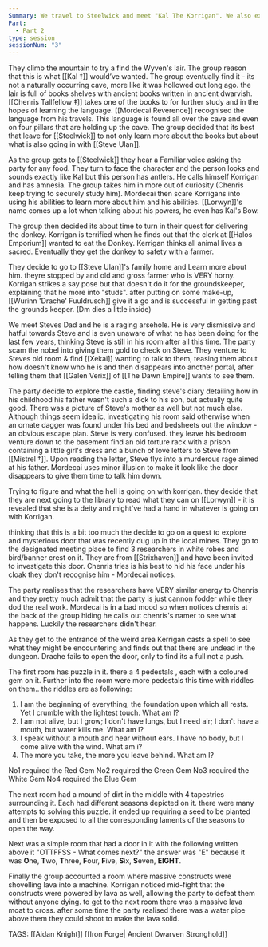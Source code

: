 ```yaml
---
Summary: We travel to Steelwick and meet "Kal The Korrigan". We also explore the new discovered dungeon found under the city.
Part:
  - Part 2
type: session
sessionNum: "3"
---
```

They climb the mountain to try a find the Wyven's lair. The group reason that this is what [[Kal ‡]] would’ve wanted. The group eventually find it - its not a naturally occurring cave, more like it was hollowed out long ago. the lair is full of books shelves with ancient books written in ancient dwarvish. [[Chenris Tallfellow ‡]] takes one of the books to for further study and in the hopes of learning the language. [[Mordecai Reverence]] recognised the language from his travels. This language is found all over the cave and even on four pillars that are holding up the cave. The group decided that its best that leave for [[Steelwick]] to not only learn more about the books but about what is also going in with [[Steve Ulan]].

As the group gets to [[Steelwick]] they hear a Familiar voice asking the party for any food. They turn to face the character and the person looks and sounds exactly like Kal but this person has antlers. He calls himself Korrigan and has amnesia. The group takes him in more out of curiosity (Chenris keep trying to securely study him).  Mordecai then scare Korrigans  into using his abilities to learn more about him and his abilities. [[Lorwyn]]'s name comes up a lot when talking about his powers, he even has Kal's Bow. 

The group then decided its about time to turn in their quest for delivering the donkey. Korrigan is terrified when he finds out that the clerk at [[Halos Emporium]] wanted to eat the Donkey. Kerrigan thinks all animal lives a sacred. Eventually they get the donkey to safety with a farmer. 

They decide to go to [[Steve Ulan]]'s family home and Learn more about him. theyre stopped by and old and gross farmer who is VERY horny. Korrigan strikes a say pose but that doesn't do it for the groundskeeper, explaining that he more into "studs". after putting on some make-up, [[Wurinn 'Drache' Fuuldrusch]] give it a go and is successful in getting past the grounds keeper. (Dm dies a little inside)

We meet Steves Dad and he is a raging arsehole. He is very dismissive and hatful towards Steve and is even unaware of what he has been doing for the last few years, thinking Steve is still in his room after all this time. The party scam the nobel into giving them gold to check on Steve. They venture to Steves old room & find [[Xekai]] wanting to talk to them, teasing them about how doesn't know who he is and then disappears into another portal, after telling them that [[Galen Verix]] of [[The Dawn Empire]] wants to see them. 

The party decide to explore the castle, finding steve's diary detailing how in his childhood his father wasn't such a dick to his son, but actually quite good. There was a picture of Steve's mother as well but not much else. Although things seem idealic, investigating his room said otherwise when an ornate dagger was found under his bed and bedsheets out the window - an obvious escape plan. Steve is very confused. they leave his bedroom venture down to the basement find an old torture rack with a prison containing a little girl's dress and a bunch of love letters to Steve from [[Mistrel †]]. Upon reading the letter, Steve flys into a murderous rage aimed at his father. Mordecai uses minor illusion to make it look like the door disappears to give them time to talk him down. 

Trying to figure and what the hell is going on with korrigan. they decide that they are next going to the library to read what they can on [[Lorwyn]] - it is revealed that she is a deity and might've had a hand in whatever is going on with Korrigan. 

thinking that this is a bit too much the decide to go on a quest to explore and mysterious door that was recently dug up in the local mines. They go to the designated meeting place to find 3 researchers in white robes and bird/banner crest on it. They are from [[Strixhaven]] and have been invited to investigate this door. Chenris tries is his best to hid his face under his cloak they don't recognise him - Mordecai notices. 

The party realises that the  researchers have VERY similar energy to Chenris and they pretty much admit that the party is just cannon fodder while they dod the real work. Mordecai is in a bad mood so when notices chenris at the back of the group hiding he calls out chenris's namer to see what happens. Luckily the researchers didn't hear. 

As they get to the entrance of the weird area Kerrigan casts a spell to see what they might be encountering and finds out that there are undead in the dungeon. Drache fails to open the door, only to find its a full not a push. 

The first room has puzzle in it. there a 4 pedestals , each with a coloured gem on it. Further into the room were more pedestals this time with riddles on them.. the riddles are as following:
1. I am the beginning of everything, the foundation upon which all rests. Yet I crumble with the lightest touch. What am I?
2. I am not alive, but I grow; I don't have lungs, but I need air; I don't have a mouth, but water kills me. What am I?
3. I speak without a mouth and hear without ears. I have no body, but I come alive with the wind. What am i?
4.  The more you take, the more you leave behind. What am I?

No1 required the Red Gem
No2 required the Green Gem
No3 required the White Gem 
No4 required the Blue Gem

The next room had a mound of dirt in the middle with 4 tapestries surrounding it. Each had different seasons depicted on it. there were many attempts to solving this puzzle. it ended up requiring a seed to be planted and then be exposed to all the corresponding laments of the seasons to open the way.

Next was a simple room that had a door in it with the following written above it "OTTFFSS - What comes next?" the answer was "E" because it was **O**ne, **T**wo, **T**hree, **F**our, **F**ive, **S**ix, **S**even, **EIGHT**. 

Finally the group accounted a room where massive constructs were shovelling lava into a machine. Korrigan noticed mid-fight that the constructs were powered by lava as well, allowing the party to defeat them without anyone dying. to get to the next room there was a massive lava moat to cross. after some time the party realised there was a water pipe above them they could shoot to make the lava solid. 

TAGS:
[[Aidan Knight]]
[[Iron Forge| Ancient Dwarven Stronghold]]
